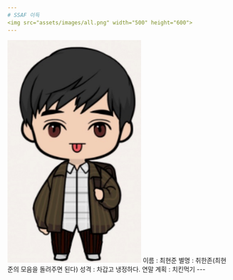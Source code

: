 ```yaml
---
# SSAF 이득
<img src="assets/images/all.png" width="500" height="600">
---
```

<img src="assets/images/heunjun.png" width="300" height="500">
이름 : 최현준
별명 : 취한존(최현준의 모음을 돌려주면 된다)
성격 : 차갑고 냉정하다.
연말 계획 : 치킨먹기
---
